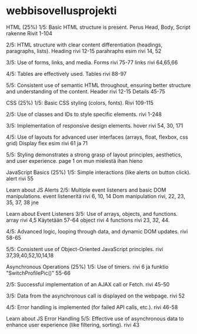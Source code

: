# webbisovellusprojekti
 
HTML (25%)
1/5:
Basic HTML structure is present.
Perus Head, Body, Script rakenne Rivit 1-104 

2/5:
HTML structure with clear content differentiation (headings, paragraphs, lists).
Heading rivi 12-15
parahraphs esim rivi 14, 52

3/5:
Use of forms, links, and media.
Forms rivi 75-77
links rivi 64,65,66

4/5:
Tables are effectively used.
Tables rivi 88-97

5/5:
Consistent use of semantic HTML throughout, ensuring better structure and understanding of the content.
Header rivi 12-15
Details 45-75



CSS (25%)
1/5:
Basic CSS styling (colors, fonts).
Rivi 109-115

2/5:
Use of classes and IDs to style specific elements.
rivi 1-248

3/5:
Implementation of responsive design elements.
hover rivi 54, 30, 171

4/5:
Use of layouts for advanced user interfaces (arrays, float, flexbox, css grid)
Display flex esim rivi 61 ja 71

5/5:
Styling demonstrates a strong grasp of layout principles, aesthetics, and user experience.
page 1 on mun mielestä ihan hieno


JavaScript Basics (25%)
1/5:
Simple interactions (like alerts on button click).
alert rivi 55

Learn about JS Alerts
2/5:
Multiple event listeners and basic DOM manipulations.
event listeneritä rivi 6, 10, 14
Dom manipulation rivi, 22, 23, 35, 37, 38 jne

Learn about Event Listeners
3/5:
Use of arrays, objects, and functions.
array rivi 4,5 Käytetään 57-64
object rivi 4
functions rivi 23, 32, 44.

4/5:
Advanced logic, looping through data, and dynamic DOM updates.
rivi 58-65

5/5:
Consistent use of Object-Oriented JavaScript principles.
rivi 37,39,40,52,10,14,18


Asynchronous Operations (25%)
1/5:
Use of timers.
rivi 6 ja funktio "SwitchProfilePic()" 55-66


2/5:
Successful implementation of an AJAX call or Fetch.
rivi 45-50

3/5:
Data from the asynchronous call is displayed on the webpage.
rivi 52

4/5:
Error handling is implemented (for failed API calls, etc.).
rivi 46-58

Learn about JS Error Handling
5/5:
Effective use of asynchronous data to enhance user experience (like filtering, sorting).
rivi 43